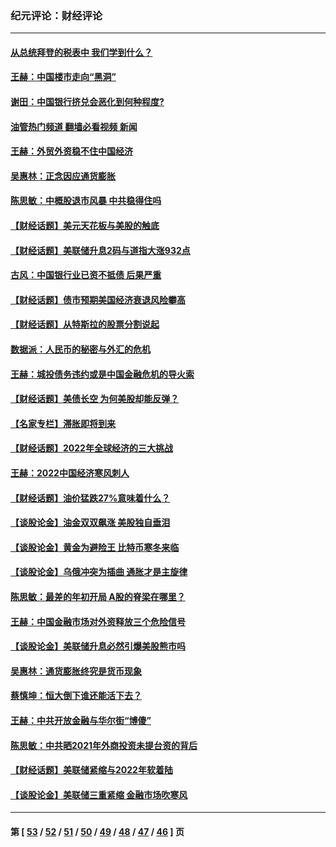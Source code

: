### 纪元评论：财经评论
---
#### [从总统拜登的税表中 我们学到什么？](../../pages/nsc1026/n13773081.md?07150330) 
#### [王赫：中国楼市走向“黑洞”](../../pages/nsc1026/n13770647.md?07150330) 
#### [谢田：中国银行挤兑会恶化到何种程度?](../../pages/nsc1026/n13766965.md?07150330) 
#### [油管热门频道 翻墙必看视频 新闻](ok?07150330)
#### [王赫：外贸外资稳不住中国经济](../../pages/nsc1026/n13753933.md?07150330) 
#### [吴惠林：正念因应通货膨胀](../../pages/nsc1026/n13750350.md?07150330) 
#### [陈思敏：中概股退市风暴 中共稳得住吗](../../pages/nsc1026/n13738978.md?07150330) 
#### [【财经话题】美元天花板与美股的触底](../../pages/nsc1026/n13736495.md?07150330) 
#### [【财经话题】美联储升息2码与道指大涨932点](../../pages/nsc1026/n13727377.md?07150330) 
#### [古风：中国银行业已资不抵债 后果严重](../../pages/nsc1026/n13726111.md?07150330) 
#### [【财经话题】债市预期美国经济衰退风险攀高](../../pages/nsc1026/n13698043.md?07150330) 
#### [【财经话题】从特斯拉的股票分割说起](../../pages/nsc1026/n13679733.md?07150330) 
#### [数据派：人民币的秘密与外汇的危机](../../pages/nsc1026/n13667092.md?07150330) 
#### [王赫：城投债务违约或是中国金融危机的导火索](../../pages/nsc1026/n13665322.md?07150330) 
#### [【财经话题】美债长空 为何美股却能反弹？](../../pages/nsc1026/n13665895.md?07150330) 
#### [【名家专栏】滞胀即将到来](../../pages/nsc1026/n13658171.md?07150330) 
#### [【财经话题】2022年全球经济的三大挑战](../../pages/nsc1026/n13654423.md?07150330) 
#### [王赫：2022中国经济寒风刺人](../../pages/nsc1026/n13651403.md?07150330) 
#### [【财经话题】油价猛跌27%意味着什么？](../../pages/nsc1026/n13648767.md?07150330) 
#### [【谈股论金】油金双双飙涨 美股独自垂泪](../../pages/nsc1026/n13631742.md?07150330) 
#### [【谈股论金】黄金为避险王 比特币寒冬来临](../../pages/nsc1026/n13600406.md?07150330) 
#### [【谈股论金】乌俄冲突为插曲 通胀才是主旋律](../../pages/nsc1026/n13576797.md?07150330) 
#### [陈思敏：最差的年初开局 A股的脊梁在哪里？](../../pages/nsc1026/n13558359.md?07150330) 
#### [王赫：中国金融市场对外资释放三个危险信号](../../pages/nsc1026/n13546389.md?07150330) 
#### [【谈股论金】美联储升息必然引爆美股熊市吗](../../pages/nsc1026/n13519194.md?07150330) 
#### [吴惠林：通货膨胀终究是货币现象](../../pages/nsc1026/n13512979.md?07150330) 
#### [蔡慎坤：恒大倒下谁还能活下去？](../../pages/nsc1026/n13501831.md?07150330) 
#### [王赫：中共开放金融与华尔街“博傻”](../../pages/nsc1026/n13501138.md?07150330) 
#### [陈思敏：中共晒2021年外商投资未提台资的背后](../../pages/nsc1026/n13501057.md?07150330) 
#### [【财经话题】美联储紧缩与2022年软着陆](../../pages/nsc1026/n13498354.md?07150330) 
#### [【谈股论金】美联储三重紧缩 金融市场吹寒风](../../pages/nsc1026/n13487202.md?07150330) 

---
#### 第 [ [53](./53.md?07150330) / [52](./52.md?07150330) / [51](./51.md?07150330) / [50](./50.md?07150330) / [49](./49.md?07150330) / [48](./48.md?07150330) / [47](./47.md?07150330) / [46](./46.md?07150330) ] 页

